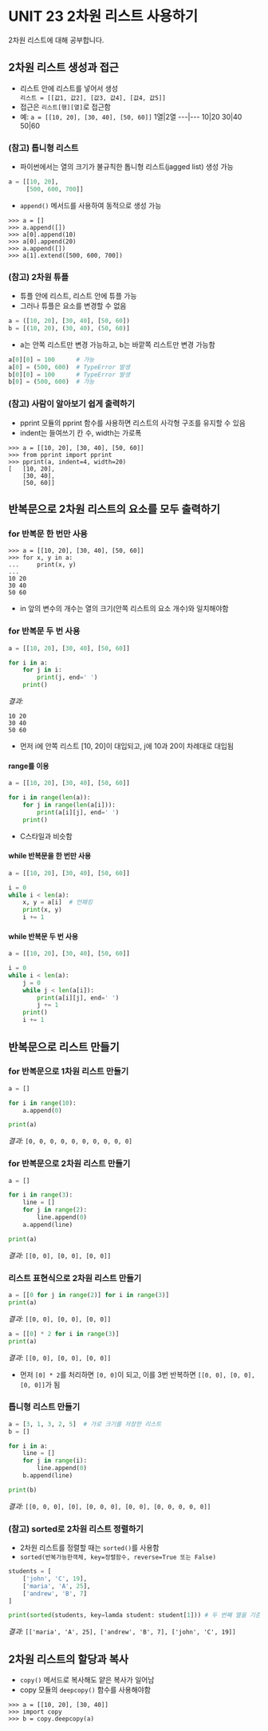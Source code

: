 # UNIT 23 2차원 리스트 사용하기
2차원 리스트에 대해 공부합니다.

## 2차원 리스트 생성과 접근
- 리스트 안에 리스트를 넣어서 생성<br>
`리스트 = [[값1, 값2], [값3, 값4], [값4, 값5]]`
- 접근은 `리스트[행][열]`로 접근함
- 예:  `a = [[10, 20], [30, 40], [50, 60]]`
1열|2열
---|---
10|20
30|40
50|60
### (참고) 톱니형 리스트
- 파이썬에서는 열의 크기가 불규칙한 톱니형 리스트(jagged list) 생성 가능
```python
a = [[10, 20],
     [500, 600, 700]]
```
- `append()` 메서드를 사용하여 동적으로 생성 가능
```
>>> a = []
>>> a.append([])
>>> a[0].append(10)
>>> a[0].append(20)
>>> a.append([])
>>> a[1].extend([500, 600, 700])
```

### (참고) 2차원 튜플
- 튜플 안에 리스트, 리스트 안에 튜플 가능
- 그러나 튜플은 요소를 변경할 수 없음
```python
a = ([10, 20], [30, 40], [50, 60])
b = [(10, 20), (30, 40), (50, 60)]
```
- a는 안쪽 리스트만 변경 가능하고, b는 바깥쪽 리스트만 변경 가능함
```python
a[0][0] = 100      # 가능
a[0] = (500, 600)  # TypeError 발생
b[0][0] = 100      # TypeError 발생
b[0] = (500, 600)  # 가능
```
### (참고) 사람이 알아보기 쉽게 출력하기
- pprint 모듈의 pprint 함수를 사용하면 리스트의 사각형 구조를 유지할 수 있음
- indent는 들여쓰기 칸 수, width는 가로폭
```
>>> a = [[10, 20], [30, 40], [50, 60]]
>>> from pprint import pprint
>>> pprint(a, indent=4, width=20)
[   [10, 20],
    [30, 40],
    [50, 60]]
```

## 반복문으로 2차원 리스트의 요소를 모두 출력하기

### for 반복문 한 번만 사용
```
>>> a = [[10, 20], [30, 40], [50, 60]]
>>> for x, y in a:
...     print(x, y)
...
10 20
30 40
50 60
```
- in 앞의 변수의 개수는 열의 크기(안쪽 리스트의 요소 개수)와 일치해야함

### for 반복문 두 번 사용
```python
a = [[10, 20], [30, 40], [50, 60]]

for i in a:
    for j in i:
        print(j, end=' ')
    print()
```
*결과:*<br>
```
10 20
30 40
50 60
```
- 먼저 i에 안쪽 리스트 [10, 20]이 대입되고, j에 10과 20이 차례대로 대입됨

#### range를 이용
```python
a = [[10, 20], [30, 40], [50, 60]]

for i in range(len(a)):
    for j in range(len(a[i])):
        print(a[i][j], end=' ')
    print()
```
- C스타일과 비슷함

#### while 반복문을 한 번만 사용
```python
a = [[10, 20], [30, 40], [50, 60]]

i = 0
while i < len(a):
    x, y = a[i]  # 언패킹
    print(x, y)
    i += 1
```

#### while 반복문 두 번 사용
```python
a = [[10, 20], [30, 40], [50, 60]]

i = 0
while i < len(a):
    j = 0
    while j < len(a[i]):
        print(a[i][j], end=' ')
        j += 1
    print()
    i += 1
```

## 반복문으로 리스트 만들기

### for 반복문으로 1차원 리스트 만들기
```python
a = []

for i in range(10):
    a.append(0)

print(a)
```
*결과:* `[0, 0, 0, 0, 0, 0, 0, 0, 0, 0]`

### for 반복문으로 2차원 리스트 만들기
```python
a = []

for i in range(3):
    line = []
    for j in range(2):
        line.append(0)
    a.append(line)

print(a)
```
*결과:* `[[0, 0], [0, 0], [0, 0]]`

### 리스트 표현식으로 2차원 리스트 만들기
```python
a = [[0 for j in range(2)] for i in range(3)]
print(a)
```
*결과:* `[[0, 0], [0, 0], [0, 0]]`


```python
a = [[0] * 2 for i in range(3)]
print(a)
```
*결과:* `[[0, 0], [0, 0], [0, 0]]`
- 먼저 `[0] * 2`를 처리하면 `[0, 0]`이 되고, 이를 3번 반복하면 `[[0, 0], [0, 0], [0, 0]]`가 됨

### 톱니형 리스트 만들기
```python
a = [3, 1, 3, 2, 5]  # 가로 크기를 저장한 리스트
b = []

for i in a:
    line = []
    for j in range(i):
        line.append(0)
    b.append(line)

print(b)
```
*결과:* `[[0, 0, 0], [0], [0, 0, 0], [0, 0], [0, 0, 0, 0, 0]]`

### (참고) sorted로 2차원 리스트 정렬하기
- 2차원 리스트를 정렬할 때는 `sorted()`를 사용함
- `sorted(반복가능한객체, key=정렬함수, reverse=True 또는 False)`
```python
students = [
    ['john', 'C', 19],
    ['maria', 'A', 25],
    ['andrew', 'B', 7]
]

print(sorted(students, key=lamda student: student[1])) # 두 번째 열을 기준으로 정렬
```
*결과:* `[['maria', 'A', 25], ['andrew', 'B', 7], ['john', 'C', 19]]`

## 2차원 리스트의 할당과 복사
- `copy()` 메서드로 복사해도 얕은 복사가 일어남
- copy 모듈의 `deepcopy()` 함수를 사용해야함
```
>>> a = [[10, 20], [30, 40]]
>>> import copy
>>> b = copy.deepcopy(a)
```
